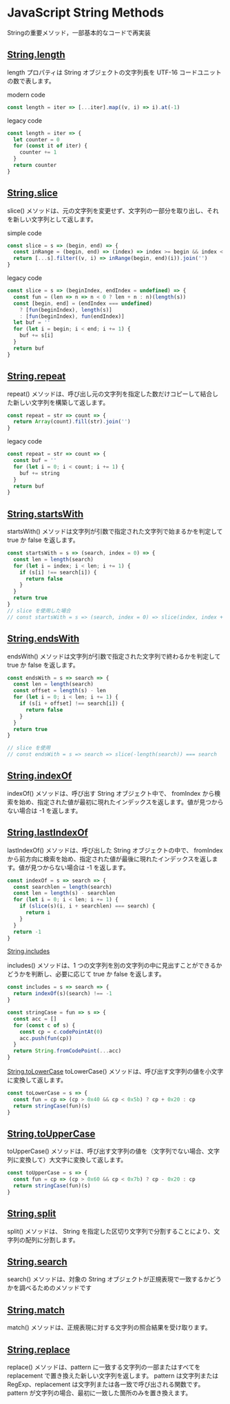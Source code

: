 # JavaScript String Methods

Stringの重要メソッド，一部基本的なコードで再実装

## [String.length](https://developer.mozilla.org/ja/docs/Web/JavaScript/Reference/Global_Objects/String/length)

length プロパティは String オブジェクトの文字列長を UTF-16 コードユニットの数で表します。

modern code
```js
const length = iter => [...iter].map((v, i) => i).at(-1)
```

legacy code
```js
const length = iter => {
  let counter = 0
  for (const it of iter) {
    counter += 1
  }
  return counter
}
```

## [String.slice](https://developer.mozilla.org/ja/docs/Web/JavaScript/Reference/Global_Objects/String/slice)

slice() メソッドは、元の文字列を変更せず、文字列の一部分を取り出し、それを新しい文字列として返します。

simple code
```js
const slice = s => (begin, end) => {
  const inRange = (begin, end) => (index) => index >= begin && index < end
  return [...s].filter((v, i) => inRange(begin, end)(i)).join('')
}
```
legacy code
```js
const slice = s => (beginIndex, endIndex = undefined) => {
  const fun = (len => n => n < 0 ? len + n : n)(length(s))
  const [begin, end] = (endIndex === undefined)
    ? [fun(beginIndex), length(s)]
    : [fun(beginIndex), fun(endIndex)]
  let buf = ''
  for (let i = begin; i < end; i += 1) {
    buf += s[i]
  }
  return buf
}
```

## [String.repeat](https://developer.mozilla.org/ja/docs/Web/JavaScript/Reference/Global_Objects/String/repeat)

repeat() メソッドは、呼び出し元の文字列を指定した数だけコピーして結合した新しい文字列を構築して返します。

```js
const repeat = str => count => {
  return Array(count).fill(str).join('')
}
```

legacy code
```js
const repeat = str => count => {
  const buf = ''
  for (let i = 0; i < count; i += 1) {
    buf += string
  }
  return buf
}
```

## [String.startsWith](https://developer.mozilla.org/ja/docs/Web/JavaScript/Reference/Global_Objects/String/startsWith)

startsWith() メソッドは文字列が引数で指定された文字列で始まるかを判定して true か false を返します。

```js
const startsWith = s => (search, index = 0) => {
  const len = length(search)
  for (let i = index; i < len; i += 1) {
    if (s[i] !== search[i]) {
      return false
    }
  }
  return true
}
// slice を使用した場合
// const startsWith = s => (search, index = 0) => slice(index, index + length(search)) === search

```

## [String.endsWith](https://developer.mozilla.org/ja/docs/Web/JavaScript/Reference/Global_Objects/String/endsWith)

endsWith() メソッドは文字列が引数で指定された文字列で終わるかを判定して true か false を返します。

```js
const endsWith = s => search => {
  const len = length(search)
  const offset = length(s) - len
  for (let i = 0; i < len; i += 1) {
    if (s[i + offset] !== search[i]) {
      return false
    }
  }
  return true
}

// slice を使用
// const endsWith = s => search => slice(-length(search)) === search
```

## [String.indexOf](https://developer.mozilla.org/ja/docs/Web/JavaScript/Reference/Global_Objects/String/indexOf)

indexOf() メソッドは、呼び出す String オブジェクト中で、 fromIndex から検索を始め、指定された値が最初に現れたインデックスを返します。値が見つからない場合は -1 を返します。

## [String.lastIndexOf](https://developer.mozilla.org/ja/docs/Web/JavaScript/Reference/Global_Objects/String/lastIndexOf)

lastIndexOf() メソッドは、呼び出した String オブジェクトの中で、 fromIndex から前方向に検索を始め、指定された値が最後に現れたインデックスを返します。値が見つからない場合は -1 を返します。

```js
const indexOf = s => search => {
  const searchlen = length(search)
  const len = length(s) - searchlen
  for (let i = 0; i < len; i += 1) {
    if (slice(s)(i, i + searchlen) === search) {
      return i
    }
  }
  return -1
}
```

[String.includes](https://developer.mozilla.org/ja/docs/Web/JavaScript/Reference/Global_Objects/String/includes)

includes() メソッドは、1 つの文字列を別の文字列の中に見出すことができるかどうかを判断し、必要に応じて true か false を返します。

```js
const includes = s => search => {
  return indexOf(s)(search) !== -1
}
```

```js
const stringCase = fun => s => {
  const acc = []
  for (const c of s) {
    const cp = c.codePointAt(0)
    acc.push(fun(cp))
  }
  return String.fromCodePoint(...acc)
}
```

[String.toLowerCase](https://developer.mozilla.org/ja/docs/Web/JavaScript/Reference/Global_Objects/String/toLowerCase)
toLowerCase() メソッドは、呼び出す文字列の値を小文字に変換して返します。

```js
const toLowerCase = s => {
  const fun = cp => (cp > 0x40 && cp < 0x5b) ? cp + 0x20 : cp
  return stringCase(fun)(s)
}
```

## [String.toUpperCase](https://developer.mozilla.org/ja/docs/Web/JavaScript/Reference/Global_Objects/String/toUpperCase)

toUpperCase() メソッドは、呼び出す文字列の値を（文字列でない場合、文字列に変換して）大文字に変換して返します。

```js
const toUpperCase = s => {
  const fun = cp => (cp > 0x60 && cp < 0x7b) ? cp - 0x20 : cp
  return stringCase(fun)(s)
}
```

## [String.split](https://developer.mozilla.org/ja/docs/Web/JavaScript/Reference/Global_Objects/String/split)

split() メソッドは、 String を指定した区切り文字列で分割することにより、文字列の配列に分割します。

## [String.search](https://developer.mozilla.org/ja/docs/Web/JavaScript/Reference/Global_Objects/String/search)

search() メソッドは、対象の String オブジェクトが正規表現で一致するかどうかを調べるためのメソッドです

## [String.match](https://developer.mozilla.org/ja/docs/Web/JavaScript/Reference/Global_Objects/String/match)

match() メソッドは、正規表現に対する文字列の照合結果を受け取ります。

## [String.replace](https://developer.mozilla.org/ja/docs/Web/JavaScript/Reference/Global_Objects/String/replace)

replace() メソッドは、pattern に一致する文字列の一部またはすべてを replacement で置き換えた新しい文字列を返します。 pattern は文字列または RegExp、replacement は文字列または各一致で呼び出される関数です。pattern が文字列の場合、最初に一致した箇所のみを置き換えます。